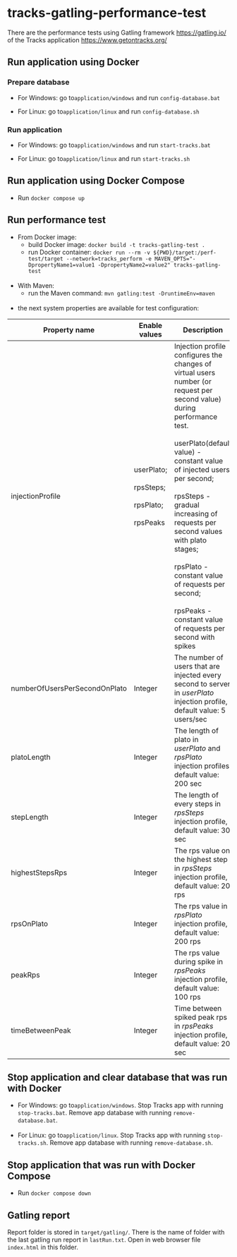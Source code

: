 # tracks-gatling-performance-test

There are the performance tests using Gatling framework https://gatling.io/ of the Tracks application 
https://www.getontracks.org/

## Run application using Docker
### Prepare database
- For Windows: go to`application/windows` and run `config-database.bat`


- For Linux: go to`application/linux` and run `config-database.sh`

### Run application
- For Windows: go to`application/windows` and run `start-tracks.bat`


- For Linux: go to`application/linux` and run `start-tracks.sh`

## Run application using Docker Compose
- Run `docker compose up`

## Run performance test

- From Docker image:
    - build Docker image: ```docker build -t tracks-gatling-test .```<br>
    - run Docker container: ```docker run --rm -v ${PWD}/target:/perf-test/target --network=tracks_perform -e MAVEN_OPTS="-DpropertyName1=value1 -DpropertyName2=value2" tracks-gatling-test```<br><br>
- With Maven:
    - run the Maven command: ```mvn gatling:test -DruntimeEnv=maven```<br><br>
- the next system properties are available for test configuration:<br>

| Property name                   | Enable values                                                | Description                                                                                                                                                                                                                                                                                                                                                                                                               |
|---------------------------------|--------------------------------------------------------------|---------------------------------------------------------------------------------------------------------------------------------------------------------------------------------------------------------------------------------------------------------------------------------------------------------------------------------------------------------------------------------------------------------------------------|
| injectionProfile                | userPlato;<br><br>rpsSteps;<br><br>rpsPlato;<br><br>rpsPeaks | Injection profile configures the changes of virtual users number (or request per second value) during performance test.<br><br>userPlato(default value) - constant value of injected users per second;<br><br>rpsSteps - gradual increasing of requests per second values with plato stages;<br><br>rpsPlato - constant value of requests per second;<br><br>rpsPeaks - constant value of requests per second with spikes |
| numberOfUsersPerSecondOnPlato   | Integer                                                      | The number of users that are injected every second to server in *userPlato* injection profile, default value: 5 users/sec                                                                                                                                                                                                                                                                                                 |
| platoLength                     | Integer                                                      | The length of plato in *userPlato* and *rpsPlato* injection profiles, default value: 200 sec                                                                                                                                                                                                                                                                                                                              |
| stepLength                      | Integer                                                      | The length of every steps in *rpsSteps* injection profile, default value: 30 sec                                                                                                                                                                                                                                                                                                                                          |
| highestStepsRps                 | Integer                                                      | The rps value on the highest step in *rpsSteps* injection profile, default value: 20 rps                                                                                                                                                                                                                                                                                                                                  |
| rpsOnPlato                      | Integer                                                      | The rps value in *rpsPlato* injection profile, default value: 200 rps                                                                                                                                                                                                                                                                                                                                                     |
| peakRps                         | Integer                                                      | The rps value during spike in *rpsPeaks* injection profile, default value: 100 rps                                                                                                                                                                                                                                                                                                                                        |
| timeBetweenPeak                 | Integer                                                      | Time between spiked peak rps in *rpsPeaks* injection profile, default value: 20 sec                                                                                                                                                                                                                                                                                                                                       | 

## Stop application and clear database that was run with Docker
- For Windows: go to`application/windows`. Stop Tracks app with running `stop-tracks.bat`. 
Remove app database with running `remove-database.bat`.<br><br>
- For Linux: go to`application/linux`. Stop Tracks app with running `stop-tracks.sh`. 
Remove app database with running `remove-database.sh`.

## Stop application that was run with Docker Compose
- Run `docker compose down`

## Gatling report

Report folder is stored in `target/gatling/`. There is the name of folder with the last gatling
run report in `lastRun.txt`. Open in web browser file `index.html` in this folder.
